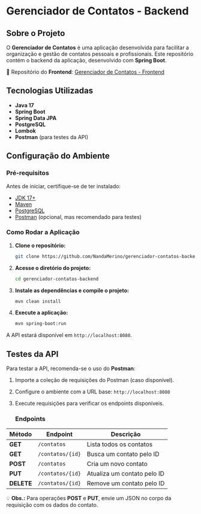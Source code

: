 # Gerenciador de Contatos - Backend

## Sobre o Projeto
O **Gerenciador de Contatos** é uma aplicação desenvolvida para facilitar a organização e gestão de contatos pessoais e profissionais. Este repositório contém o backend da aplicação, desenvolvido com **Spring Boot**.

🔗 Repositório do **Frontend**: [Gerenciador de Contatos - Frontend](https://github.com/NandaMerino/gerenciador-contatos-frontend)

## Tecnologias Utilizadas
- **Java 17**
- **Spring Boot**
- **Spring Data JPA**
- **PostgreSQL**
- **Lombok**
- **Postman** (para testes da API)

## Configuração do Ambiente
### Pré-requisitos
Antes de iniciar, certifique-se de ter instalado:
- [JDK 17+](https://adoptopenjdk.net/)
- [Maven](https://maven.apache.org/)
- [PostgreSQL](https://www.postgresql.org/)
- [Postman](https://www.postman.com/) (opcional, mas recomendado para testes)
  
### Como Rodar a Aplicação
1. **Clone o repositório:**
   ```sh
   git clone https://github.com/NandaMerino/gerenciador-contatos-backend.git

2. **Acesse o diretório do projeto:**
   ```sh
   cd gerenciador-contatos-backend

3. **Instale as dependências e compile o projeto:**
   ```sh
   mvn clean install

4. **Execute a aplicação:**
   ```sh
   mvn spring-boot:run

A API estará disponível em `http://localhost:8080`.

## Testes da API

Para testar a API, recomenda-se o uso do **Postman**:

1. Importe a coleção de requisições do Postman (caso disponível).
2. Configure o ambiente com a URL base:
   `http://localhost:8080`
3. Execute requisições para verificar os endpoints disponíveis.

   ### Endpoints

| Método | Endpoint                 | Descrição |
|--------|--------------------------|-----------|
| **GET**    | `/contatos`             | Lista todos os contatos |
| **GET**    | `/contatos/{id}`         | Busca um contato pelo ID |
| **POST**   | `/contatos`             | Cria um novo contato |
| **PUT**    | `/contatos/{id}`        | Atualiza um contato pelo ID |
| **DELETE** | `/contatos/{id}`        | Remove um contato pelo ID |

💡 **Obs.:** Para operações **POST** e **PUT**, envie um JSON no corpo da requisição com os dados do contato.


